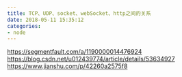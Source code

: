 ```yaml
---
title: TCP、UDP、socket、webSocket、http之间的关系 
date: 2018-05-11 15:35:12
categories:
- node
---
```

https://segmentfault.com/a/1190000014476924
https://blog.csdn.net/u012439774/article/details/53634927
https://www.jianshu.com/p/42260a2575f8